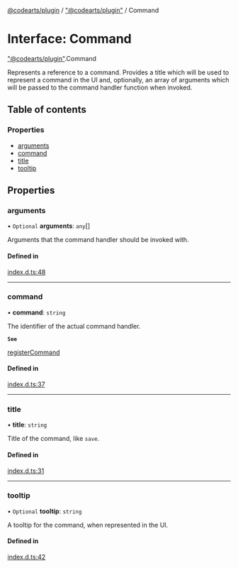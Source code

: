 [@codearts/plugin](../README.md) / ["@codearts/plugin"](../modules/_codearts_plugin_.md) / Command

# Interface: Command

["@codearts/plugin"](../modules/_codearts_plugin_.md).Command

Represents a reference to a command. Provides a title which
will be used to represent a command in the UI and, optionally,
an array of arguments which will be passed to the command handler
function when invoked.

## Table of contents

### Properties

- [arguments](codearts_plugin_.Command.md#arguments)
- [command](codearts_plugin_.Command.md#command)
- [title](codearts_plugin_.Command.md#title)
- [tooltip](codearts_plugin_.Command.md#tooltip)

## Properties

### arguments

• `Optional` **arguments**: `any`[]

Arguments that the command handler should be
invoked with.

#### Defined in

[index.d.ts:48](https://github.com/huaweicloud/cloudide-plugin-api/blob/a055dd0/index.d.ts#L48)

___

### command

• **command**: `string`

The identifier of the actual command handler.

**`See`**

[registerCommand](../modules/codearts_plugin_.commands.md#registercommand)

#### Defined in

[index.d.ts:37](https://github.com/huaweicloud/cloudide-plugin-api/blob/a055dd0/index.d.ts#L37)

___

### title

• **title**: `string`

Title of the command, like `save`.

#### Defined in

[index.d.ts:31](https://github.com/huaweicloud/cloudide-plugin-api/blob/a055dd0/index.d.ts#L31)

___

### tooltip

• `Optional` **tooltip**: `string`

A tooltip for the command, when represented in the UI.

#### Defined in

[index.d.ts:42](https://github.com/huaweicloud/cloudide-plugin-api/blob/a055dd0/index.d.ts#L42)
